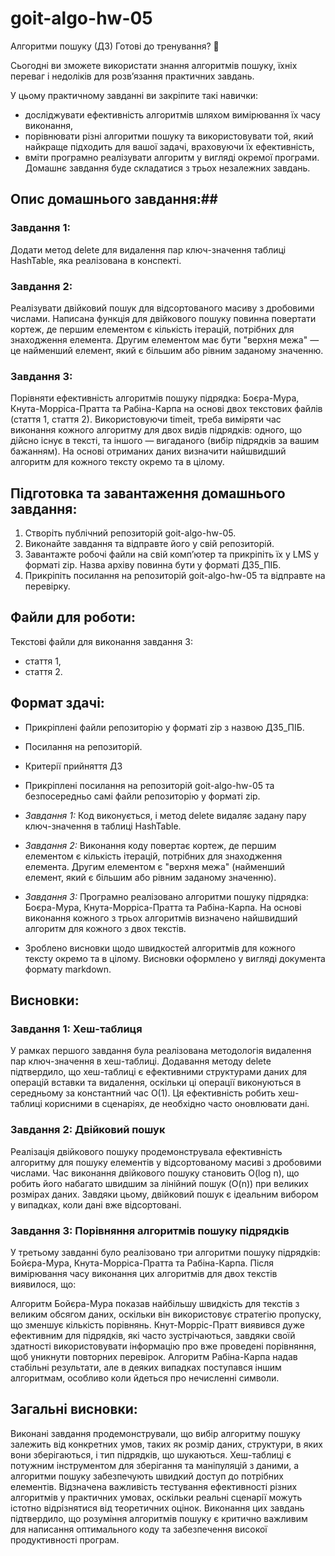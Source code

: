# goit-algo-hw-05

Алгоритми пошуку (ДЗ)
Готові до тренування? 🤩

Сьогодні ви зможете використати знання алгоритмів пошуку, їхніх переваг і недоліків для розв’язання практичних завдань.

У цьому практичному завданні ви закріпите такі навички:

- досліджувати ефективність алгоритмів шляхом вимірювання їх часу виконання,
- порівнювати різні алгоритми пошуку та використовувати той, який найкраще підходить для вашої задачі, враховуючи їх ефективність,
- вміти програмно реалізувати алгоритм у вигляді окремої програми.
Домашнє завдання буде складатися з трьох незалежних завдань.

## Опис домашнього завдання:## 

### Завдання 1: ###
Додати метод delete для видалення пар ключ-значення таблиці HashTable, яка реалізована в конспекті.

### Завдання 2: ###
Реалізувати двійковий пошук для відсортованого масиву з дробовими числами. Написана функція для двійкового пошуку повинна повертати кортеж, де першим елементом є кількість ітерацій, потрібних для знаходження елемента. Другим елементом має бути "верхня межа" — це найменший елемент, який є більшим або рівним заданому значенню.

### Завдання 3: ###
Порівняти ефективність алгоритмів пошуку підрядка: Боєра-Мура, Кнута-Морріса-Пратта та Рабіна-Карпа на основі двох текстових файлів (стаття 1, стаття 2). Використовуючи timeit, треба виміряти час виконання кожного алгоритму для двох видів підрядків: одного, що дійсно існує в тексті, та іншого — вигаданого (вибір підрядків за вашим бажанням). На основі отриманих даних визначити найшвидший алгоритм для кожного тексту окремо та в цілому.

## Підготовка та завантаження домашнього завдання: ##
1. Створіть публічний репозиторій goit-algo-hw-05.
2. Виконайте завдання та відправте його у свій репозиторій.
3. Завантажте робочі файли на свій комп’ютер та прикріпіть їх у LMS у форматі zip. Назва архіву повинна бути у форматі ДЗ5_ПІБ.
4. Прикріпіть посилання на репозиторій goit-algo-hw-05 та відправте на перевірку.

## Файли для роботи: ## 
Текстові файли для виконання завдання 3:
- стаття 1,
- стаття 2.

## Формат здачі: ## 
- Прикріплені файли репозиторію у форматі zip з назвою ДЗ5_ПІБ.
- Посилання на репозиторій.
- Критерії прийняття ДЗ
- Прикріплені посилання на репозиторій goit-algo-hw-05 та безпосередньо самі файли репозиторію у форматі zip.

- *Завдання 1:*
Код виконується, і метод delete видаляє задану пару ключ-значення в таблиці HashTable.

- *Завдання 2:*
Виконання коду повертає кортеж, де першим елементом є кількість ітерацій, потрібних для знаходження елемента. Другим елементом є "верхня межа" (найменший елемент, який є більшим або рівним заданому значенню).

- *Завдання 3:*
Програмно реалізовано алгоритми пошуку підрядка: Боєра-Мура, Кнута-Морріса-Пратта та Рабіна-Карпа.
На основі виконання кожного з трьох алгоритмів визначено найшвидший алгоритм для кожного з двох текстів.

- Зроблено висновки щодо швидкостей алгоритмів для кожного тексту окремо та в цілому. Висновки оформлено у вигляді документа формату markdown.

## Висновки: ## 

### Завдання 1: Хеш-таблиця ###
У рамках першого завдання була реалізована методологія видалення пар ключ-значення в хеш-таблиці. Додавання методу delete підтвердило, що хеш-таблиці є ефективними структурами даних для операцій вставки та видалення, оскільки ці операції виконуються в середньому за константний час O(1). Ця ефективність робить хеш-таблиці корисними в сценаріях, де необхідно часто оновлювати дані.

### Завдання 2: Двійковий пошук ###
Реалізація двійкового пошуку продемонструвала ефективність алгоритму для пошуку елементів у відсортованому масиві з дробовими числами. Час виконання двійкового пошуку становить O(log n), що робить його набагато швидшим за лінійний пошук (O(n)) при великих розмірах даних. Завдяки цьому, двійковий пошук є ідеальним вибором у випадках, коли дані вже відсортовані.

### Завдання 3: Порівняння алгоритмів пошуку підрядків ###
У третьому завданні було реалізовано три алгоритми пошуку підрядків: Бойєра-Мура, Кнута-Морріса-Пратта та Рабіна-Карпа. Після вимірювання часу виконання цих алгоритмів для двох текстів виявилося, що:

Алгоритм Бойєра-Мура показав найбільшу швидкість для текстів з великим обсягом даних, оскільки він використовує стратегію пропуску, що зменшує кількість порівнянь.
Кнут-Морріс-Пратт виявився дуже ефективним для підрядків, які часто зустрічаються, завдяки своїй здатності використовувати інформацію про вже проведені порівняння, щоб уникнути повторних перевірок.
Алгоритм Рабіна-Карпа надав стабільні результати, але в деяких випадках поступався іншим алгоритмам, особливо коли йдеться про нечисленні символи.

## Загальні висновки: ##
Виконані завдання продемонстрували, що вибір алгоритму пошуку залежить від конкретних умов, таких як розмір даних, структури, в яких вони зберігаються, і тип підрядків, що шукаються. Хеш-таблиці є потужним інструментом для зберігання та маніпуляцій з даними, а алгоритми пошуку забезпечують швидкий доступ до потрібних елементів.
Відзначена важливість тестування ефективності різних алгоритмів у практичних умовах, оскільки реальні сценарії можуть істотно відрізнятися від теоретичних оцінок. Виконання цих завдань підтвердило, що розуміння алгоритмів пошуку є критично важливим для написання оптимального коду та забезпечення високої продуктивності програм.

